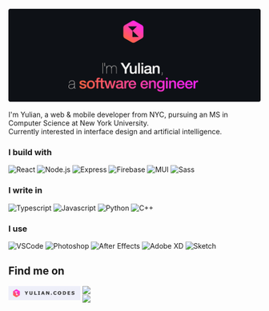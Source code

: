 [![Hello, I'm Yulian](/assets/images/header.png)](https://yulian.codes)

<!-- <span style="padding-left: 7px;"></span> -->

I'm Yulian, a web & mobile developer from NYC, pursuing an MS in Computer Science at New York University.<br/>
Currently interested in interface design and artificial intelligence.

### I build with

![React](https://img.shields.io/badge/React-edf2f7?style=for-the-badge&logo=react&logoColor=11b4c2)
![Node.js](https://img.shields.io/badge/Node.js-edf2f7?style=for-the-badge&logo=nodedotjs&logoColor=4acc03)
![Express](https://img.shields.io/badge/Express.js-edf2f7?style=for-the-badge&logo=express&logoColor=black)
![Firebase](https://img.shields.io/badge/firebase-edf2f7?style=for-the-badge&logo=firebase&logoColor=f9be1d)
![MUI](https://img.shields.io/badge/Material%20UI-edf2f7?style=for-the-badge&logo=mui&logoColor=309afc)
![Sass](https://img.shields.io/badge/Sass-edf2f7?style=for-the-badge&logo=sass&logoColor=f887ff)

### I write in

![Typescript](https://img.shields.io/badge/TypeScript-edf2f7?style=for-the-badge&logo=typescript&logoColor=309afc)
![Javascript](https://img.shields.io/badge/JavaScript-edf2f7?style=for-the-badge&logo=javascript&logoColor=f9be1d)
![Python](https://img.shields.io/badge/Python-edf2f7?style=for-the-badge&logo=python&logoColor=309afc)
![C++](https://img.shields.io/badge/C%2B%2B-edf2f7?style=for-the-badge&logo=c%2B%2B&logoColor=309afc)

### I use

![VSCode](https://img.shields.io/badge/VSCode-edf2f7?style=for-the-badge&logo=visual%20studio%20code&logoColor=4b9cff)
![Photoshop](https://img.shields.io/badge/Photoshop-edf2f7?style=for-the-badge&logo=Adobe%20Photoshop&logoColor=309afc)
![After Effects](https://img.shields.io/badge/after%20affects-edf2f7?style=for-the-badge&logo=Adobe%20after%20effects&logoColor=b262f6)
![Adobe XD](https://img.shields.io/badge/Adobe%20XD-edf2f7?style=for-the-badge&logo=Adobe%20XD&logoColor=ff7cf1)
![Sketch](https://img.shields.io/badge/Sketch-edf2f7?style=for-the-badge&logo=sketch&logoColor=f9be1d)

## Find me on

<p align="left">
  <a href="https://yulian.codes"><img height="28" src="./assets/images/site-badge.png" style="float: left; margin-right: 4px" /></a>
  <a href="https://www.linkedin.com/in/yulian-kraynyak/"><img src="https://img.shields.io/badge/Linkedin-3082fc?style=for-the-badge&logo=linkedin&logoColor=edf2f7" style="float: left" /></a>
</p>

<br/>

<a href="#">
<img src="https://komarev.com/ghpvc/?username=ykray&color=0e1116&style=for-the-badge"/>
</a>

<!--
**ykray/ykray** is a ✨ _special_ ✨ repository because its `README.md` (this file) appears on your GitHub profile.

Here are some ideas to get you started:

- 🔭 I’m currently working on ...
- 🌱 I’m currently learning ...
- 👯 I’m looking to collaborate on ...
- 🤔 I’m looking for help with ...
- 💬 Ask me about ...
- 📫 How to reach me: ...
- 😄 Pronouns: ...
- ⚡ Fun fact: ...
-->

